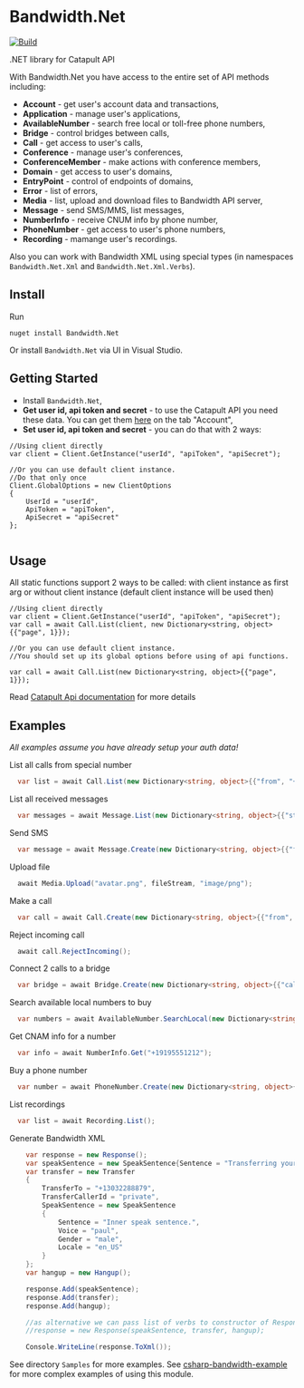 # Bandwidth.Net
[![Build](https://ci.appveyor.com/api/projects/status/bhv8hs3fx9k6c33i?svg=true)](https://ci.appveyor.com/project/avbel/csharp-bandwidth)

.NET library for Catapult API

With Bandwidth.Net  you have access to the entire set of API methods including:
* **Account** - get user's account data and transactions,
* **Application** - manage user's applications,
* **AvailableNumber** - search free local or toll-free phone numbers,
* **Bridge** - control bridges between calls,
* **Call** - get access to user's calls,
* **Conference** - manage user's conferences,
* **ConferenceMember** - make actions with conference members,
* **Domain** - get access to user's domains,
* **EntryPoint** - control of endpoints of domains,
* **Error** - list of errors,
* **Media** - list, upload and download files to Bandwidth API server,
* **Message** - send SMS/MMS, list messages,
* **NumberInfo** - receive CNUM info by phone number,
* **PhoneNumber** - get access to user's phone numbers,
* **Recording** - mamange user's recordings.

Also you can work with Bandwidth XML using special types (in namespaces `Bandwidth.Net.Xml` and `Bandwidth.Net.Xml.Verbs`). 
## Install

Run

```
nuget install Bandwidth.Net
```

Or install `Bandwidth.Net` via UI in Visual Studio.
## Getting Started

* Install `Bandwidth.Net`,
* **Get user id, api token and secret** - to use the Catapult API you need these data.  You can get them [here](https://catapult.inetwork.com/pages/catapult.jsf) on the tab "Account",
* **Set user id, api token and secret** - you can do that with 2 ways:

```
//Using client directly
var client = Client.GetInstance("userId", "apiToken", "apiSecret");

//Or you can use default client instance.
//Do that only once
Client.GlobalOptions = new ClientOptions
{
    UserId = "userId",
    ApiToken = "apiToken",
    ApiSecret = "apiSecret"
};


```
## Usage

All static functions support 2 ways to be called: with client instance as first arg or without client instance (default client instance will be used then)

```
//Using client directly
var client = Client.GetInstance("userId", "apiToken", "apiSecret");
var call = await Call.List(client, new Dictionary<string, object>{{"page", 1}});

//Or you can use default client instance.
//You should set up its global options before using of api functions.

var call = await Call.List(new Dictionary<string, object>{{"page", 1}});

```
Read [Catapult Api documentation](https://catapult.inetwork.com/docs/api-docs/) for more details

## Examples
*All examples assume you have already setup your auth data!*

List all calls from special number

```csharp
  var list = await Call.List(new Dictionary<string, object>{{"from", "+19195551212"}});
```

List all received messages

```csharp
  var messages = await Message.List(new Dictionary<string, object>{{"state", "received"}});
```

Send SMS

```csharp
  var message = await Message.Create(new Dictionary<string, object>{{"from", "+19195551212"}, {"to", "+191955512142"}, {"text", "Test"}});
```

Upload file 

```csharp
  await Media.Upload("avatar.png", fileStream, "image/png");
```

Make a call

```csharp
  var call = await Call.Create(new Dictionary<string, object>{{"from", "+19195551212"}, {"to", "+191955512142"}});
```

Reject incoming call

```csharp
  await call.RejectIncoming();
```

Connect 2 calls to a bridge

```csharp
  var bridge = await Bridge.Create(new Dictionary<string, object>{{"callIds", new[]{callId1, callId2}}});
```

Search available local numbers to buy

```csharp
  var numbers = await AvailableNumber.SearchLocal(new Dictionary<string, object>{{"state", "NC"}, {"city", "Cary"}});
```
Get CNAM info for a number

```csharp
  var info = await NumberInfo.Get("+19195551212");
```

Buy a phone number

```csharp
  var number = await PhoneNumber.Create(new Dictionary<string, object>{{"number", "+19195551212"}});
```

List recordings

```csharp
  var list = await Recording.List();
```


Generate Bandwidth XML

```csharp
    var response = new Response();
    var speakSentence = new SpeakSentence{Sentence = "Transferring your call, please wait.", Voice = "paul", Gender = "male", Locale = "en_US"};
    var transfer = new Transfer
    {
        TransferTo = "+13032288879", 
        TransferCallerId = "private",
        SpeakSentence = new SpeakSentence
        {
            Sentence = "Inner speak sentence.",
            Voice = "paul",
            Gender = "male",
            Locale = "en_US"
        }
    };
    var hangup = new Hangup();

    response.Add(speakSentence);
    response.Add(transfer);
    response.Add(hangup);

    //as alternative we can pass list of verbs to constructor of Response
    //response = new Response(speakSentence, transfer, hangup);

    Console.WriteLine(response.ToXml());

```



See directory `Samples` for more examples.
See [csharp-bandwidth-example](https://github.com/bandwidthcom/csharp-bandwidth-example) for more complex examples of using this module.


	
	
